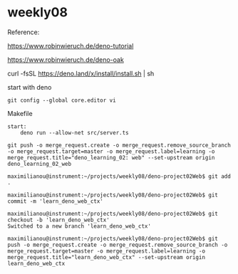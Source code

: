 # weekly08

Reference:

https://www.robinwieruch.de/deno-tutorial

https://www.robinwieruch.de/deno-oak

curl -fsSL https://deno.land/x/install/install.sh | sh



start with deno

```
git config --global core.editor vi

```

Makefile
```
start:
	deno run --allow-net src/server.ts
```

```
git push -o merge_request.create -o merge_request.remove_source_branch -o merge_request.target=master -o merge_request.label=learning -o merge_request.title="deno_learning_02: web" --set-upstream origin deno_learning_02_web

```

```
maximilianou@instrument:~/projects/weekly08/deno-project02Web$ git add .

maximilianou@instrument:~/projects/weekly08/deno-project02Web$ git commit -m 'learn_deno_web_ctx'

maximilianou@instrument:~/projects/weekly08/deno-project02Web$ git checkout -b 'learn_deno_web_ctx'
Switched to a new branch 'learn_deno_web_ctx'

maximilianou@instrument:~/projects/weekly08/deno-project02Web$ git push -o merge_request.create -o merge_request.remove_source_branch -o merge_request.target=master -o merge_request.label=learning -o merge_request.title="learn_deno_web_ctx" --set-upstream origin learn_deno_web_ctx
```

